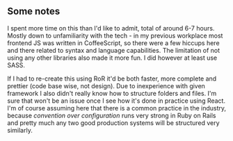 ## Some notes

I spent more time on this than I'd like to admit, total of around 6-7 hours. Mostly down to unfamiliarity with the tech - in my previous workplace most frontend JS was written in CoffeeScript, so there were a few hiccups here and there related to syntax and language capabilities. The limitation of not using any other libraries also made it more fun. I did however at least use SASS.

If I had to re-create this using RoR it'd be both faster, more complete and prettier (code base wise, not design). Due to inexperience with given framework I also didn't really know how to structure folders and files. I'm sure that won't be an issue once I see how it's done in practice using React. I'm of course assuming here that there is a common practice in the industry, because _convention over configuration_ runs very strong in Ruby on Rails and pretty much any two good production systems will be structured very similarly.